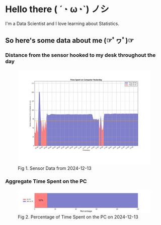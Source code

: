 
# Hello there ( ´◔ ω◔`) ノシ

I'm a Data Scientist and I love learning about Statistics.

## So here's some data about me (☞ﾟヮﾟ)☞


### Distance from the sensor hooked to my desk throughout the day
<figure>
  <picture>
    <source media="(prefers-color-scheme: dark)" srcset="Pi/readme/graphs/lineplot/dark-plot-2024-12-13.png">
    <source media="(prefers-color-scheme: light)" srcset="Pi/readme/graphs/lineplot/light-plot-2024-12-13.png">
    <img alt="Shows a black logo in light color mode and a white one in dark color mode." src="Pi/readme/graphs/lineplot/light-plot-2024-12-13.png">
  </picture>
  <figcaption>Fig 1. Sensor Data from 2024-12-13</figcaption>
</figure>



### Aggregate Time Spent on the PC
<figure>
  <picture>
    <source media="(prefers-color-scheme: dark)" srcset="Pi/readme/graphs/barplot/dark-plot-2024-12-13.png">
    <source media="(prefers-color-scheme: light)" srcset="Pi/readme/graphs/barplot/light-plot-2024-12-13.png">
    <img alt="Shows a black logo in light color mode and a white one in dark color mode." src="Pi/readme/graphs/barplot/light-plot-2024-12-13.png">
  </picture>
  <figcaption>Fig 2. Percentage of Time Spent on the PC on 2024-12-13</figcaption>
</figure>

